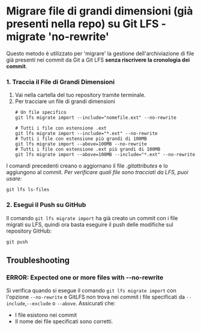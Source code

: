 # Migrare file di grandi dimensioni (già presenti nella repo) su Git LFS - migrate 'no-rewrite'

Questo metodo è utilizzato per 'migrare' la gestione dell'archiviazione di file già presenti nei commit da Git a Git LFS **senza riscrivere la cronologia dei commit**.

### 1. Traccia il File di Grandi Dimensioni
1. Vai nella cartella del tuo repository tramite terminale.
2. Per tracciare un file di grandi dimensioni 
    ```shell
    # Un file specifico
    git lfs migrate import --include="nomefile.ext" --no-rewrite
    
    # Tutti i file con estensione .ext
    git lfs migrate import --include="*.ext" --no-rewrite
    # Tutti i file con estensione più grandi di 100MB
    git lfs migrate import --above=100MB --no-rewrite
    # Tutti i file con estensione .ext più grandi di 100MB
    git lfs migrate import --above=100MB --include="*.ext" --no-rewrite
    ```


  I comandi precedenti creano o aggiornano il file *.gitattributes* e lo aggiungono al commit.
  *Per verificare quali file sono tracciati da LFS, puoi usare:*
  ``` shell
  git lfs ls-files
```

### 2.  Esegui il Push su GitHub
Il comando `git lfs migrate import` ha già creato un commit con i file migrati su LFS, quindi ora basta eseguire il push delle modifiche sul repository GitHub:
  ```shell
  git push
  ```

## Troubleshooting

### ERROR: Expected one or more files with --no-rewrite
Si verifica quando si esegue il comando `git lfs migrate import` con l'opzione `--no-rewrite` e GitLFS non trova nei commit i file specificati da `--include`,`--exclude` o `--above`. 
Assicurati che:
- I file esistono nei commit
- Il nome dei file specificati sono corretti. 
